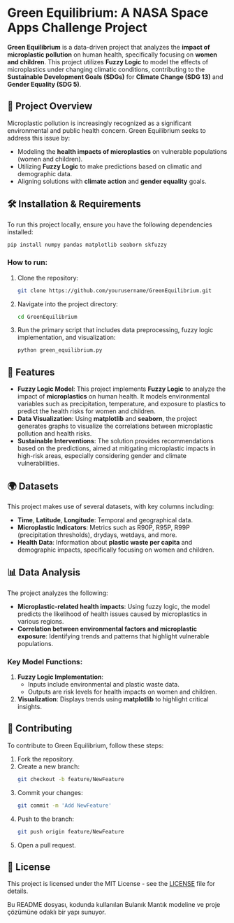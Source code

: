 # Green Equilibrium: A NASA Space Apps Challenge Project

**Green Equilibrium** is a data-driven project that analyzes the **impact of microplastic pollution** on human health, specifically focusing on **women and children**. This project utilizes **Fuzzy Logic** to model the effects of microplastics under changing climatic conditions, contributing to the **Sustainable Development Goals (SDGs)** for **Climate Change (SDG 13)** and **Gender Equality (SDG 5)**.

## 📑 Project Overview

Microplastic pollution is increasingly recognized as a significant environmental and public health concern. Green Equilibrium seeks to address this issue by:

- Modeling the **health impacts of microplastics** on vulnerable populations (women and children).
- Utilizing **Fuzzy Logic** to make predictions based on climatic and demographic data.
- Aligning solutions with **climate action** and **gender equality** goals.

## 🛠️ Installation & Requirements

To run this project locally, ensure you have the following dependencies installed:

```bash
pip install numpy pandas matplotlib seaborn skfuzzy
```

### How to run:

1. Clone the repository:
   ```bash
   git clone https://github.com/yourusername/GreenEquilibrium.git
   ```
2. Navigate into the project directory:
   ```bash
   cd GreenEquilibrium
   ```
3. Run the primary script that includes data preprocessing, fuzzy logic implementation, and visualization:
   ```bash
   python green_equilibrium.py
   ```

## 🚀 Features

- **Fuzzy Logic Model**: This project implements **Fuzzy Logic** to analyze the impact of **microplastics** on human health. It models environmental variables such as precipitation, temperature, and exposure to plastics to predict the health risks for women and children.
- **Data Visualization**: Using **matplotlib** and **seaborn**, the project generates graphs to visualize the correlations between microplastic pollution and health risks.
- **Sustainable Interventions**: The solution provides recommendations based on the predictions, aimed at mitigating microplastic impacts in high-risk areas, especially considering gender and climate vulnerabilities.

## 🌍 Datasets

This project makes use of several datasets, with key columns including:

- **Time**, **Latitude**, **Longitude**: Temporal and geographical data.
- **Microplastic Indicators**: Metrics such as R90P, R95P, R99P (precipitation thresholds), drydays, wetdays, and more.
- **Health Data**: Information about **plastic waste per capita** and demographic impacts, specifically focusing on women and children.

## 📊 Data Analysis

The project analyzes the following:

- **Microplastic-related health impacts**: Using fuzzy logic, the model predicts the likelihood of health issues caused by microplastics in various regions.
- **Correlation between environmental factors and microplastic exposure**: Identifying trends and patterns that highlight vulnerable populations.
  
### Key Model Functions:
1. **Fuzzy Logic Implementation**: 
   - Inputs include environmental and plastic waste data.
   - Outputs are risk levels for health impacts on women and children.
2. **Visualization**: Displays trends using **matplotlib** to highlight critical insights.

## 🤝 Contributing

To contribute to Green Equilibrium, follow these steps:

1. Fork the repository.
2. Create a new branch:
   ```bash
   git checkout -b feature/NewFeature
   ```
3. Commit your changes:
   ```bash
   git commit -m 'Add NewFeature'
   ```
4. Push to the branch:
   ```bash
   git push origin feature/NewFeature
   ```
5. Open a pull request.

## 📄 License

This project is licensed under the MIT License - see the [LICENSE](LICENSE) file for details.



Bu README dosyası, kodunda kullanılan Bulanık Mantık modeline ve proje çözümüne odaklı bir yapı sunuyor.
